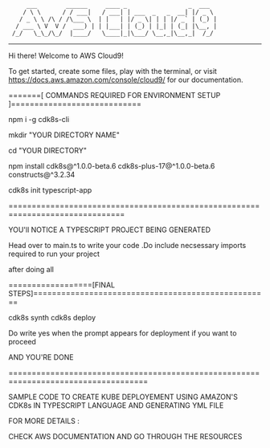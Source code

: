          ___        ______     ____ _                 _  ___  
        / \ \      / / ___|   / ___| | ___  _   _  __| |/ _ \ 
       / _ \ \ /\ / /\___ \  | |   | |/ _ \| | | |/ _` | (_) |
      / ___ \ V  V /  ___) | | |___| | (_) | |_| | (_| |\__, |
     /_/   \_\_/\_/  |____/   \____|_|\___/ \__,_|\__,_|  /_/ 
 ----------------------------------------------------------------- 


Hi there! Welcome to AWS Cloud9!

To get started, create some files, play with the terminal,
or visit https://docs.aws.amazon.com/console/cloud9/ for our documentation.



=======[ COMMANDS REQUIRED FOR ENVIRONMENT SETUP ]============================

npm i -g cdk8s-cli

mkdir "YOUR DIRECTORY NAME"

cd "YOUR DIRECTORY"

npm install  cdk8s@^1.0.0-beta.6 cdk8s-plus-17@^1.0.0-beta.6 constructs@^3.2.34

cdk8s init typescript-app

===============================================================================


YOU'll NOTICE A TYPESCRIPT PROJECT BEING GENERATED

Head over to main.ts to write your code .Do include necsessary imports required to run your project

after doing all

==================[FINAL STEPS]===================================================

cdk8s synth
cdk8s deploy

Do write yes when the prompt appears for deployment if you want to proceed

AND YOU'RE DONE 

====================================================================================

SAMPLE CODE TO CREATE KUBE DEPLOYEMENT USING AMAZON'S CDK8s IN TYPESCRIPT LANGUAGE AND GENERATING YML FILE 

FOR MORE DETAILS :

CHECK AWS DOCUMENTATION AND GO THROUGH THE RESOURCES
